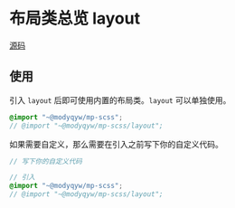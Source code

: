 # 布局类总览 layout

[源码](https://github.com/ModyQyW/mp-scss/blob/main/layout)

## 使用

引入 `layout` 后即可使用内置的布局类。`layout` 可以单独使用。

```scss
@import "~@modyqyw/mp-scss";
// @import "~@modyqyw/mp-scss/layout";
```

如果需要自定义，那么需要在引入之前写下你的自定义代码。

```scss
// 写下你的自定义代码

// 引入
@import "~@modyqyw/mp-scss";
// @import "~@modyqyw/mp-scss/layout";
```
